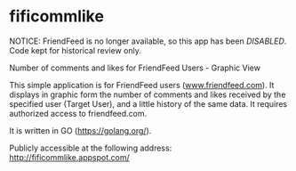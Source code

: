 fificommlike
============

NOTICE: FriendFeed is no longer available, so this app has been *DISABLED*. Code kept for historical review only.

Number of comments and likes for FriendFeed Users - Graphic View

This simple application is for FriendFeed users (www.friendfeed.com). It displays in graphic form the number of comments and likes received by the specified user (Target User), and a little history of the same data. It requires authorized access to friendfeed.com.

It is written in GO (https://golang.org/).

Publicly accessible at the following address: http://fificommlike.appspot.com/
